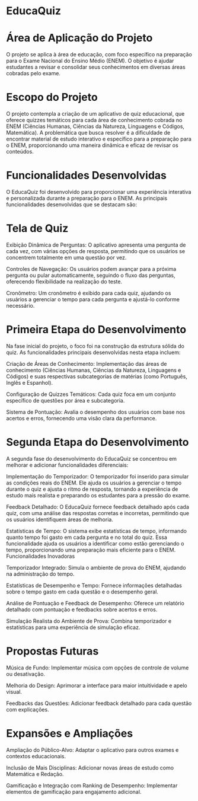 # EducaQuiz

# Área de Aplicação do Projeto

O projeto se aplica à área de educação, com foco específico na preparação para o Exame Nacional do Ensino Médio (ENEM). O objetivo é ajudar estudantes a revisar e consolidar seus conhecimentos em diversas áreas cobradas pelo exame.

# Escopo do Projeto 

O projeto contempla a criação de um aplicativo de quiz educacional, que oferece quizzes temáticos para cada área de conhecimento cobrada no ENEM (Ciências Humanas, Ciências da Natureza, Linguagens e Códigos, Matemática). A problemática que busca resolver é a dificuldade de encontrar material de estudo interativo e específico para a preparação para o ENEM, proporcionando uma maneira dinâmica e eficaz de revisar os conteúdos. 

# Funcionalidades Desenvolvidas

O EducaQuiz foi desenvolvido para proporcionar uma experiência interativa e personalizada durante a preparação para o ENEM. As principais funcionalidades desenvolvidas que se destacam são:

# Tela de Quiz
Exibição Dinâmica de Perguntas: O aplicativo apresenta uma pergunta de cada vez, com várias opções de resposta, permitindo que os usuários se concentrem totalmente em uma questão por vez.

Controles de Navegação: Os usuários podem avançar para a próxima pergunta ou pular automaticamente, seguindo o fluxo das perguntas, oferecendo flexibilidade na realização do teste.

Cronômetro: Um cronômetro é exibido para cada quiz, ajudando os usuários a gerenciar o tempo para cada pergunta e ajustá-lo conforme necessário.

# Primeira Etapa do Desenvolvimento

Na fase inicial do projeto, o foco foi na construção da estrutura sólida do quiz. As funcionalidades principais desenvolvidas nesta etapa incluem:

Criação de Áreas de Conhecimento: Implementação das áreas de conhecimento (Ciências Humanas, Ciências da Natureza, Linguagens e Códigos) e suas respectivas subcategorias de matérias (como Português, Inglês e Espanhol).

Configuração de Quizzes Temáticos: Cada quiz foca em um conjunto específico de questões por área e subcategoria.

Sistema de Pontuação: Avalia o desempenho dos usuários com base nos acertos e erros, fornecendo uma visão clara da performance.

# Segunda Etapa do Desenvolvimento

A segunda fase do desenvolvimento do EducaQuiz se concentrou em melhorar e adicionar funcionalidades diferenciais:

Implementação do Temporizador: O temporizador foi inserido para simular as condições reais do ENEM. Ele ajuda os usuários a gerenciar o tempo durante o quiz e ajusta o ritmo de resposta, tornando a experiência de estudo mais realista e preparando os estudantes para a pressão do exame.

Feedback Detalhado: O EducaQuiz fornece feedback detalhado após cada quiz, com uma análise das respostas corretas e incorretas, permitindo que os usuários identifiquem áreas de melhoria.

Estatísticas de Tempo: O sistema exibe estatísticas de tempo, informando quanto tempo foi gasto em cada pergunta e no total do quiz. Essa funcionalidade ajuda os usuários a identificar como estão gerenciando o tempo, proporcionando uma preparação mais eficiente para o ENEM.
Funcionalidades Inovadoras

Temporizador Integrado: Simula o ambiente de prova do ENEM, ajudando na administração do tempo.

Estatísticas de Desempenho e Tempo: Fornece informações detalhadas sobre o tempo gasto em cada questão e o desempenho geral.

Análise de Pontuação e Feedback de Desempenho: Oferece um relatório detalhado com pontuação e feedbacks sobre acertos e erros.

Simulação Realista do Ambiente de Prova: Combina temporizador e estatísticas para uma experiência de simulação eficaz.

# Propostas Futuras

Música de Fundo: Implementar música com opções de controle de volume ou desativação.

Melhoria do Design: Aprimorar a interface para maior intuitividade e apelo visual.

Feedbacks das Questões: Adicionar feedback detalhado para cada questão com explicações.

# Expansões e Ampliações

Ampliação do Público-Alvo: Adaptar o aplicativo para outros exames e contextos educacionais.

Inclusão de Mais Disciplinas: Adicionar novas áreas de estudo como Matemática e Redação.

Gamificação e Integração com Ranking de Desempenho: Implementar elementos de gamificação para engajamento adicional.

